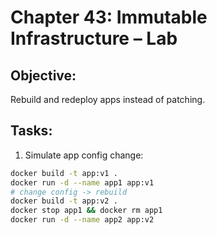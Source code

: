 # Chapter 43: Immutable Infrastructure – Lab

## Objective:
Rebuild and redeploy apps instead of patching.

## Tasks:
1. Simulate app config change:
```bash
docker build -t app:v1 .
docker run -d --name app1 app:v1
# change config -> rebuild
docker build -t app:v2 .
docker stop app1 && docker rm app1
docker run -d --name app2 app:v2
```
